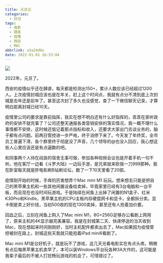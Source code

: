 ```yaml
---
title: 元旦记
categories:
  - 日记
tags:
  - 电影
  - 随笔
  - 疫情
  - 西安
  - MAC
abbrlink: a3a24d6e
date: 2022-01-01 16:53:04
---
```

![](https://img-upyun.kekeyu.top/2343.jpeg)

2022年，元旦了。

西安的疫情似乎还在肆虐，每天都是检测出150+，累计人数应该已经超过1200人。上次疫情封城应该也是在年关，赶上这个时间点，我就有点分不清到底上次封城是去年还是前年了。甚至这次封了多久也没感觉，查了一下微信聊天记录，才算明白距离封城已经10天。

 <!-- more -->

疫情里公司的要求是靠前指挥，我实在想不明白还有什么好指挥的，乖乖在家听政府的安排不就完事了？公司还整天通报各类营销安排的落实情况，我一概不理什么事情都不安排，这时候还惦记着那点指标和收入，还要求大家出门去谈业务的，脑子都有点问题。前两日管控进一步严格，终于消停下来了。今天发了年终奖，全市员工普遍下滑，各个群里终于彻底没了声音，几个领导的@也没人回应，我心想这些人心里应该还是有点逼数的吧。

和同事两个人待在阎良的宿舍无事可做，参加各种视频会议也是开着手机一句不听。他在客厅一边看《斗罗大陆》一边玩手游，是兄弟就来砍我一刀999那种。我在卧室每天就是肝电影刷B站刷论坛，数了一下10天里看了20部。

疫情刚开始的时候，手痒的厉害想弄个Mac mini M1 玩玩。想来想去只能是把自己的黑苹果主机和一些其他闲置设备给卖掉，毕竟家里已经有3台电脑和一台平板，而且现在也没时间玩游戏。于是陆续在闲鱼上出掉了闲置的N1盒子、红米K30Pro和Kindle，黑苹果主机的CPU主板内存硬盘网卡和显卡，全都拆分卖。显卡倒是卖上好价钱，当初500收的现在1300卖掉，甚至还有人抢着加价要。

回血之后，立刻在闲鱼上购入了Mac mini M1，8G+256G足够办公看剧上网用了，原来主机的4K显示器完美兼容。我是在封城第二天、快递停送的当天收到Mac，现在想起来时间刚刚好，当时主机配件都卖出去了，Mac如果因为疫情管控被封在路上，封城这些天我就只能抱着iPad mini6看剧了。

Mac mini M1是台好机子，就是玩不了游戏，这几天光看电影实在有点头疼。稍微有点后悔黑苹果主机卖早了，本可以装Windows平台玩各种3A大作的，这可能是我辈子最后的不被人打扰畅玩游戏的机会了，可惜错过了。